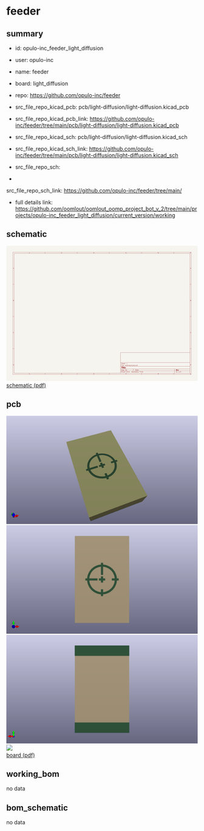 # feeder
 
## summary 
* id: opulo-inc_feeder_light_diffusion
* user: opulo-inc
* name: feeder
* board: light_diffusion
* repo: https://github.com/opulo-inc/feeder
* src_file_repo_kicad_pcb: pcb/light-diffusion/light-diffusion.kicad_pcb
* src_file_repo_kicad_pcb_link: https://github.com/opulo-inc/feeder/tree/main/pcb/light-diffusion/light-diffusion.kicad_pcb
* src_file_repo_kicad_sch: pcb/light-diffusion/light-diffusion.kicad_sch
* src_file_repo_kicad_sch_link: https://github.com/opulo-inc/feeder/tree/main/pcb/light-diffusion/light-diffusion.kicad_sch

* src_file_repo_sch: 
*
 src_file_repo_sch_link: https://github.com/opulo-inc/feeder/tree/main/
* full details link: https://github.com/oomlout/oomlout_oomp_project_bot_v_2/tree/main/projects/opulo-inc_feeder_light_diffusion/current_version/working  

## schematic  
![](working_schematic_600.png)  
[schematic (pdf)](working_schematic.pdf)  

## pcb  
![](working_3d_600.png) 
![](working_3d_front_600.png)  
![](working_3d_back_600.png)  
![](working_600.png)  
[board (pdf)](working.pdf)  

## working_bom
no data

## bom_schematic
no data


